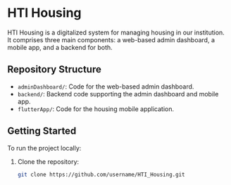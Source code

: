 # HTI Housing

HTI Housing is a digitalized system for managing housing in our institution. It comprises three main components: a web-based admin dashboard, a mobile app, and a backend for both.

## Repository Structure

- `adminDashboard/`: Code for the web-based admin dashboard.
- `backend/`: Backend code supporting the admin dashboard and mobile app.
- `flutterApp/`: Code for the housing mobile application.

## Getting Started

To run the project locally:

1. Clone the repository:
   ```bash
   git clone https://github.com/username/HTI_Housing.git
   ```
